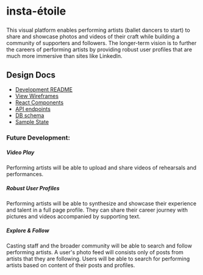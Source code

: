 # insta-étoile

#####
This visual platform enables performing artists (ballet dancers to start) to share and showcase photos and videos of their craft while building a community of supporters and followers. The longer-term vision is to further the careers of performing artists by providing robust user profiles that are much more immersive than sites like LinkedIn.



## Design Docs

* [Development README][READMEdev]
* [View Wireframes][wireframes]
* [React Components][components]
* [API endpoints][api-endpoints]
* [DB schema][schema]
* [Sample State][sample-state]

[READMEdev]: docs/READMEdev.md
[wireframes]: docs/wireframes
[components]: docs/component-hierarchy.md
[sample-state]: docs/sample-state.md
[api-endpoints]: docs/api-endpoints.md
[schema]: docs/schema.md


### Future Development:

##### Video Play
Performing artists will be able to upload and share videos of rehearsals and performances.

##### Robust User Profiles
Performing artists will be able to synthesize and showcase their experience and talent in a full page profile.  They can share their career journey with pictures and videos accompanied by supporting text.  

##### Explore & Follow
Casting staff and the broader community will be able to search and follow performing artists.  A user's photo feed will consists only of posts from artists that they are following.  Users will be able to search for performing artists based on content of their posts and profiles.
